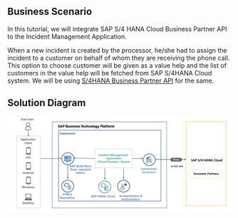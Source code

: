## Business Scenario

In this tutorial, we will integrate SAP S/4 HANA Cloud Business Partner API to the Incident Management Application.

When a new incident is created by the processor, he/she had to assign the incident to a customer on behalf of whom they are receiving the phone call. This option to choose customer will be given as a value help and the list of customers in the value help will be fetched from SAP S/4HANA Cloud system. We will be using [S/4HANA Business Partner API](https://api.sap.com/api/API_BUSINESS_PARTNER/overview) for the same.

## Solution Diagram

  ![Solution Diagram](./images/Solution-Diagram-RS.png)